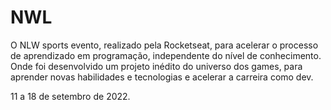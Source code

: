 # NWL
O NLW sports evento, realizado pela Rocketseat, para acelerar o processo de aprendizado em programação, independente do nível de conhecimento. Onde foi desenvolvido um projeto inédito do universo dos games, para aprender novas habilidades e tecnologias e acelerar a carreira como dev.

11 a 18 de setembro de 2022.
